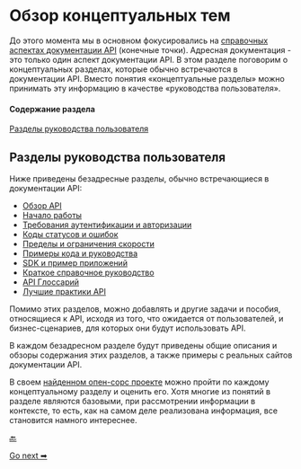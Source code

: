# Обзор концептуальных тем

До этого момента мы в основном фокусировались на [справочных аспектах документации API](../documenting-api-endpoints/README.md) (конечные точки). Адресная документация - это только один аспект документации API. В этом разделе поговорим о концептуальных разделах, которые обычно встречаются в документации API. Вместо понятия «концептуальные разделы» можно принимать эту информацию в качестве «руководства пользователя».

#### Содержание раздела

[Разделы руководства пользователя](#topics)

<a name="topics"></a>
## Разделы руководства пользователя

Ниже приведены безадресные разделы, обычно встречающиеся в документации API:

- [Обзор API](API-overview.md)
- [Начало работы](getting-started%20tutorial.md)
- [Требования аутентификации и авторизации](authentication-and-authorization.md)
- [Коды статусов и ошибок](status-error-codes.md)
- [Пределы и ограничения скорости](rate-limiting.md)
- [Примеры кода и руководства](code-samples.md)
- [SDK и пример приложений](sdks-sample-apps.md)
- [Краткое справочное руководство](quick-reference-guide.md)
- [API Глоссарий](api-glossary.md)
- [Лучшие практики API](best-practices.md)

Помимо этих разделов, можно добавлять и другие задачи и пособия, относящиеся к API, исходя из того, что ожидается от пользователей, и бизнес-сценариев, для которых они будут использовать API.

В каждом безадресном разделе будут приведены общие описания и обзоры содержания этих разделов, а также примеры с реальных сайтов документации API.

В своем [найденном опен-сорс проекте](../documenting-api-endpoints/find-open-source-project.md) можно пройти по каждому концептуальному разделу и оценить его. Хотя многие из понятий в разделе являются базовыми, при рассмотрении информации в контексте, то есть, как на самом деле реализована информация, все становится намного интереснее.

[🔙](README.md)

[Go next ➡](API-overview.md)
